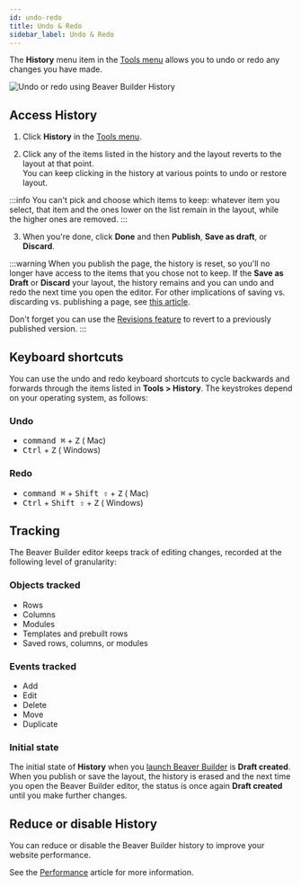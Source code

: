 ```yaml
---
id: undo-redo
title: Undo & Redo
sidebar_label: Undo & Redo
---
```


The **History** menu item in the [Tools menu](user-interface/tools-menu.md) allows you to undo or redo any changes you have made.

![Undo or redo using Beaver Builder History](/img/beaver-builder/editor-basics--undo-redo--1.jpg)

## Access History

1. Click **History** in the [Tools menu](user-interface/tools-menu.md). 

2. Click any of the items listed in the history and the layout reverts to the layout at that point.  
  You can keep clicking in the history at various points to undo or restore layout.  
  
  :::info
  You can't pick and choose which items to keep: whatever item you select, that item and the ones lower on the list remain in the layout, while the higher ones are removed.
  :::
  
3. When you're done, click **Done** and then **Publish**, **Save as draft**, or **Discard**.  

  :::warning
  When you publish the page, the history is reset, so you'll no
  longer have access to the items that you chose not to keep. If the **Save as
  Draft** or **Discard** your layout, the history remains and you can undo and
  redo the next time you open the editor. For other implications of saving vs.
  discarding vs. publishing a page, see [this article](user-interface/top-bar.md#done-button).
  
  Don't forget you can use the [Revisions feature](/beaver-builder/getting-started/bb-editor-basics/tools-menu.md/#revisions) to revert to a previously published version.
  :::

## Keyboard shortcuts

You can use the undo and redo keyboard shortcuts to cycle backwards and
forwards through the items listed in **Tools > History**. The keystrokes
depend on your operating system, as follows:

### Undo

* <kbd>command ⌘</kbd> + <kbd>Z</kbd> (<i className="fab fa-apple"></i> Mac)
* <kbd>Ctrl</kbd> + <kbd>Z</kbd> (<i className="fab fa-windows"></i> Windows)

### Redo 

* <kbd>command ⌘</kbd> + <kbd>Shift ⇧</kbd> + <kbd>Z</kbd> (<i className="fab fa-apple"></i> Mac)
* <kbd>Ctrl</kbd> + <kbd>Shift ⇧</kbd> + <kbd>Z</kbd> (<i className="fab fa-windows"></i> Windows)

## Tracking

The Beaver Builder editor keeps track of editing changes, recorded at the following level of granularity:

### Objects tracked

* Rows
* Columns
* Modules
* Templates and prebuilt rows
* Saved rows, columns, or modules

### Events tracked

* Add
* Edit
* Delete
* Move
* Duplicate

### Initial state

The initial state of **History** when you [launch Beaver Builder](getting-started/launch-builder.md) is **Draft created**. When you publish or save the layout, the history is erased and the next time you open the Beaver Builder editor, the status is once again **Draft created** until you make further changes.

## Reduce or disable History

You can reduce or disable the Beaver Builder history to improve your website performance.

See the [Performance](advanced/performance.md) article for more information.
